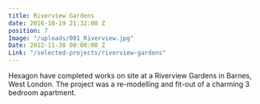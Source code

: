 ```yaml
---
title: Riverview Gardens
date: 2016-10-19 21:32:00 Z
position: 7
Image: "/uploads/001_Riverview.jpg"
Date: 2012-11-30 00:00:00 Z
Link: "/selected-projects/riverview-gardens"
---
```


Hexagon have completed works on site at a Riverview Gardens in Barnes, West London. The project was a re-modelling and fit-out of a charming 3 bedroom apartment.